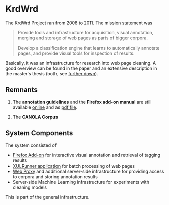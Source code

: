 # KrdWrd

The KrdWrd Project ran from 2008 to 2011. The mission statement was
> Provide tools and infrastructure for acquisition, visual annotation, merging and storage of web pages as parts of bigger corpora.
>
> Develop a classification engine that learns to automatically annotate pages, and provide visual tools for inspection of results.

Basically, it was an infrastructure for research into web page cleaning. A good
overview can be found in the paper and an extensive description in the master's thesis (both, see [further down](#cite-work)).

## Remnants

1. The **annotation guidelines** and the **Firefox add-on manual** are still
available [online](https://krdwrd.github.io/manual) and as [pdf
file](https://github.com/krdwrd/manual/releases/download/20100831/manual.pdf).

2. The **CANOLA Corpus**


## System Components

The system consisted of
- [Firefox Add-on](https://github.com/krdwrd/krdwrd.github.io/wiki/AddOn) for
  interactive visual annotation and retrieval of tagging results
- [XULRunner
  application](https://github.com/krdwrd/krdwrd.github.io/wiki/XulRunner) for
  batch processing of web pages
- [Web Proxy](https://github.com/krdwrd/krdwrd.github.io/wiki/WebProxy) and
  additional server-side infrastructure for providing access to corpora and
  storing annotation results
- Server-side Machine Learning infrastructure for experiments with cleaning models


This is part of the general infrastructure.
